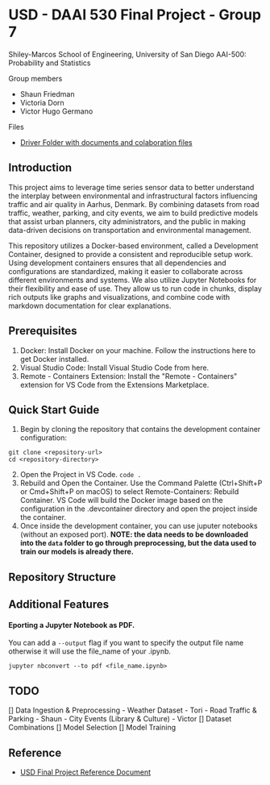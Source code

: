 # USD - DAAI 530 Final Project - Group 7 
Shiley-Marcos School of Engineering, University of San Diego AAI-500: Probability and Statistics

Group members
- Shaun Friedman
- Victoria Dorn
- Victor Hugo Germano

Files
- [Driver Folder with documents and colaboration files](https://drive.google.com/drive/u/1/folders/1Ho0cbkQrALTQ1QajB23yyNN9-QqUVm4Z)

## Introduction

This project aims to leverage time series sensor data to better understand the interplay between environmental and infrastructural factors influencing traffic and air quality in Aarhus, Denmark. By combining datasets from road traffic, weather, parking, and city events, we aim to build predictive models that assist urban planners, city administrators, and the public in making data-driven decisions on transportation and environmental management. 

This repository utilizes a Docker-based environment, called a Development Container, designed to provide a consistent and reproducible setup work. Using development containers ensures that all dependencies and configurations are standardized, making it easier to collaborate across different environments and systems. We also utilize Jupyter Notebooks for their flexibility and ease of use. They allow us to run code in chunks, display rich outputs like graphs and visualizations, and combine code with markdown documentation for clear explanations. 

## Prerequisites
1. Docker: Install Docker on your machine. Follow the instructions here to get Docker installed.
2. Visual Studio Code: Install Visual Studio Code from here.
3. Remote - Containers Extension: Install the "Remote - Containers" extension for VS Code from the Extensions Marketplace.

## Quick Start Guide

1. Begin by cloning the repository that contains the development container configuration:

```
git clone <repository-url>
cd <repository-directory>
```

2. Open the Project in VS Code. `code .`
3. Rebuild and Open the Container. Use the Command Palette (Ctrl+Shift+P or Cmd+Shift+P on macOS) to select Remote-Containers: Rebuild Container. VS Code will build the Docker image based on the configuration in the .devcontainer directory and open the project inside the container.
4. Once inside the development container, you can use juputer notebooks (without an exposed port). **NOTE: the data needs to be downloaded into the `data` folder to go through preprocessing, but the data used to train our models is already there.**

## Repository Structure



## Additional Features

#### Eporting a Jupyter Notebook as PDF. 

You can add a `--output` flag if you want to specify the output file name otherwise it will use the file_name of your .ipynb.
```
jupyter nbconvert --to pdf <file_name.ipynb>
```

## TODO
[] Data Ingestion & Preprocessing
    - Weather Dataset - Tori
    - Road Traffic & Parking - Shaun
    - City Events (Library & Culture) - Victor
[] Dataset Combinations
[] Model Selection
[] Model Training

## Reference

- [USD Final Project Reference Document](https://sandiego.instructure.com/courses/17674/pages/review-final-team-project-description?module_item_id=663812)
